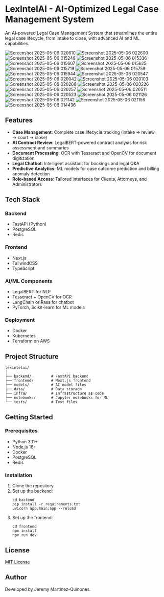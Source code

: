 # LexIntelAI - AI-Optimized Legal Case Management System

An AI-powered Legal Case Management System that streamlines the entire legal case lifecycle, from intake to close, with advanced AI and ML capabilities.

![Screenshot 2025-05-06 020610](https://github.com/user-attachments/assets/f89efa6f-45bd-430b-a2c8-ca481877cdcb)
![Screenshot 2025-05-06 022600](https://github.com/user-attachments/assets/49739c9c-78ab-410a-9aad-ad5f0fa62a9f)
![Screenshot 2025-05-06 015246](https://github.com/user-attachments/assets/25537fa2-5d98-4dc0-8930-84544af39d70)
![Screenshot 2025-05-06 015336](https://github.com/user-attachments/assets/375097f5-ac6b-42e9-935f-633a48fe091d)
![Screenshot 2025-05-06 015607](https://github.com/user-attachments/assets/cd832f92-656c-439d-a718-cc0ba94a4881)
![Screenshot 2025-05-06 015625](https://github.com/user-attachments/assets/bdddd4aa-9be2-40c2-8925-e8c8639b3237)
![Screenshot 2025-05-06 015719](https://github.com/user-attachments/assets/7e7373f3-114b-45f1-872d-2842ecb30b64)
![Screenshot 2025-05-06 015759](https://github.com/user-attachments/assets/26503c34-61ee-4321-ab6e-fdfceaff2161)
![Screenshot 2025-05-06 015944](https://github.com/user-attachments/assets/d1c09bde-4d5d-4590-9035-59f2ef916331)
![Screenshot 2025-05-06 020547](https://github.com/user-attachments/assets/bb4cc51a-90a4-4d52-8c64-7e7421cb92bd)
![Screenshot 2025-05-06 020042](https://github.com/user-attachments/assets/791cb4a8-1621-47d3-83cc-369c3bd079a5)
![Screenshot 2025-05-06 020103](https://github.com/user-attachments/assets/3c4b47f4-d8dc-46f9-8d66-1aa79b9d0972)
![Screenshot 2025-05-06 020208](https://github.com/user-attachments/assets/912ca454-4dc6-425c-a0df-b91c003a9a3e)
![Screenshot 2025-05-06 020226](https://github.com/user-attachments/assets/c6e3ff57-6afa-4c54-a12c-486475ed2cd6)
![Screenshot 2025-05-06 020257](https://github.com/user-attachments/assets/a9c9bf88-fc40-450f-9cfd-0129989f747c)
![Screenshot 2025-05-06 020511](https://github.com/user-attachments/assets/96cfe267-dff2-4493-8f16-8a3e6ecc2a46)
![Screenshot 2025-05-06 020523](https://github.com/user-attachments/assets/a9689fa4-d884-47d3-8383-8a2c46689fee)
![Screenshot 2025-05-06 021126](https://github.com/user-attachments/assets/8bb3d1ee-7b0c-4729-96fe-309b63bb3076)
![Screenshot 2025-05-06 021142](https://github.com/user-attachments/assets/207d3556-e283-43f7-9760-284c8d3da386)
![Screenshot 2025-05-06 021156](https://github.com/user-attachments/assets/20a7e509-5e8e-4bb4-afb0-6ef69a139968)
![Screenshot 2025-05-06 014436](https://github.com/user-attachments/assets/2c7e188b-32f5-4de9-9e10-8a2630b8f5bd)


## Features

- **Case Management**: Complete case lifecycle tracking (intake → review → court → close)
- **AI Contract Review**: LegalBERT-powered contract analysis for risk assessment and summaries
- **Document Processing**: OCR with Tesseract and OpenCV for document digitization
- **Legal Chatbot**: Intelligent assistant for bookings and legal Q&A
- **Predictive Analytics**: ML models for case outcome prediction and billing anomaly detection
- **Role-based Access**: Tailored interfaces for Clients, Attorneys, and Administrators

## Tech Stack

### Backend
- FastAPI (Python)
- PostgreSQL
- Redis

### Frontend
- Next.js
- TailwindCSS
- TypeScript

### AI/ML Components
- LegalBERT for NLP
- Tesseract + OpenCV for OCR
- LangChain or Rasa for chatbot
- PyTorch, Scikit-learn for ML models

### Deployment
- Docker
- Kubernetes
- Terraform on AWS

## Project Structure

```
lexintelai/
│
├── backend/         # FastAPI backend
├── frontend/        # Next.js frontend
├── models/          # AI model files
├── data/            # Data storage
├── infra/           # Infrastructure as code
├── notebooks/       # Jupyter notebooks for ML
└── tests/           # Test files
```

## Getting Started

### Prerequisites
- Python 3.11+
- Node.js 16+
- Docker
- PostgreSQL
- Redis

### Installation
1. Clone the repository
2. Set up the backend:
   ```
   cd backend
   pip install -r requirements.txt
   uvicorn app.main:app --reload
   ```
3. Set up the frontend:
   ```
   cd frontend
   npm install
   npm run dev
   ```

## License
[MIT License](LICENSE) 

## Author
Developed by Jeremy Martinez-Quinones.

